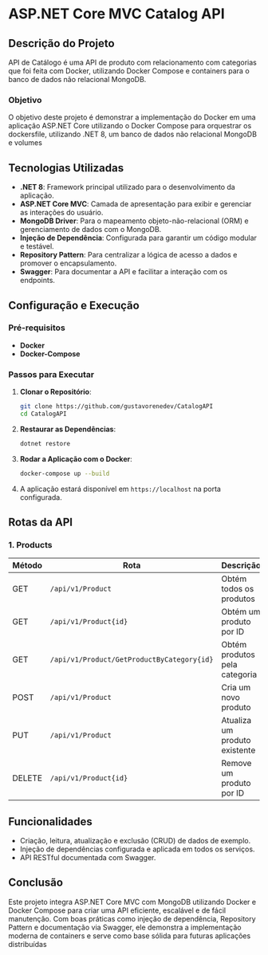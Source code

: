 # ASP.NET Core MVC Catalog API

## Descrição do Projeto

API de Catálogo é uma API de produto com relacionamento com categorias que foi feita com Docker, utilizando Docker Compose e containers para o banco de dados não relacional MongoDB.

### Objetivo

O objetivo deste projeto é demonstrar a implementação do Docker em uma aplicação ASP.NET Core utilizando o Docker Compose para orquestrar os dockersfile, utilizando .NET 8, um banco de dados não relacional MongoDB e volumes

## Tecnologias Utilizadas

- **.NET 8**: Framework principal utilizado para o desenvolvimento da aplicação.
- **ASP.NET Core MVC**: Camada de apresentação para exibir e gerenciar as interações do usuário.
- **MongoDB Driver**: Para o mapeamento objeto-não-relacional (ORM) e gerenciamento de dados com o MongoDB.
- **Injeção de Dependência**: Configurada para garantir um código modular e testável.
- **Repository Pattern**: Para centralizar a lógica de acesso a dados e promover o encapsulamento.
- **Swagger**: Para documentar a API e facilitar a interação com os endpoints.

## Configuração e Execução

### Pré-requisitos

- **Docker**
- **Docker-Compose**

### Passos para Executar

1. **Clonar o Repositório**:
   ```bash
   git clone https://github.com/gustavorenedev/CatalogAPI
   cd CatalogAPI
   ```

2. **Restaurar as Dependências**:
   ```bash
   dotnet restore
   ```

3. **Rodar a Aplicação com o Docker**:
   ```bash
   docker-compose up --build
   ```
  
4. A aplicação estará disponível em `https://localhost` na porta configurada.

## Rotas da API

### 1. Products

| Método | Rota                  | Descrição                             |
|--------|-----------------------|---------------------------------------|
| GET    | `/api/v1/Product`       | Obtém todos os produtos|               
| GET    | `/api/v1/Product{id}`  | Obtém um produto por ID|             
| GET    | `/api/v1/Product/GetProductByCategory{id}`  | Obtém produtos pela categoria|
| POST   | `/api/v1/Product`       | Cria um novo produto|
| PUT    | `/api/v1/Product`       | Atualiza um produto existente|
| DELETE | `/api/v1/Product{id}`  | Remove um produto por ID|


## Funcionalidades

- Criação, leitura, atualização e exclusão (CRUD) de dados de exemplo.
- Injeção de dependências configurada e aplicada em todos os serviços.
- API RESTful documentada com Swagger.

## Conclusão

Este projeto integra ASP.NET Core MVC com MongoDB utilizando Docker e Docker Compose para criar uma API eficiente, escalável e de fácil manutenção. Com boas práticas como injeção de dependência, Repository Pattern e documentação via Swagger, ele demonstra a implementação moderna de containers e serve como base sólida para futuras aplicações distribuídas

